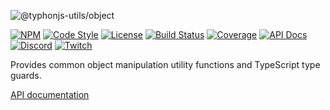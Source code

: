 ![@typhonjs-utils/object](https://i.imgur.com/FD0c0ib.jpg)

[![NPM](https://img.shields.io/npm/v/@typhonjs-utils/object.svg?label=npm)](https://www.npmjs.com/package/@typhonjs-utils/object)
[![Code Style](https://img.shields.io/badge/code%20style-allman-yellowgreen.svg?style=flat)](https://en.wikipedia.org/wiki/Indent_style#Allman_style)
[![License](https://img.shields.io/badge/license-MPLv2-yellowgreen.svg?style=flat)](https://github.com/typhonjs-node-utils/object/blob/main/LICENSE)
[![Build Status](https://github.com/typhonjs-node-utils/object/workflows/CI/CD/badge.svg)](#)
[![Coverage](https://img.shields.io/codecov/c/github/typhonjs-node-utils/object.svg)](https://codecov.io/github/typhonjs-node-utils/object)
[![API Docs](https://img.shields.io/badge/API%20Documentation-476ff0)](https://typhonjs-node-utils.github.io/object/)
[![Discord](https://img.shields.io/discord/737953117999726592?label=TyphonJS%20Discord)](https://typhonjs.io/discord/)
[![Twitch](https://img.shields.io/twitch/status/typhonrt?style=social)](https://www.twitch.tv/typhonrt)

Provides common object manipulation utility functions and TypeScript type guards.

[API documentation](https://typhonjs-node-utils.github.io/object/)
